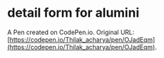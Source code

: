 # detail form for alumini

A Pen created on CodePen.io. Original URL: [https://codepen.io/Thilak_acharya/pen/OJadEqm](https://codepen.io/Thilak_acharya/pen/OJadEqm).

